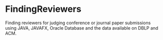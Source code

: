 # FindingReviewers
Finding reviewers for judging conference or journal paper submissions using JAVA, JAVAFX, Oracle Database and the data available on DBLP and ACM. 
